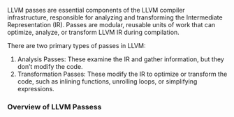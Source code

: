 LLVM passes are essential components of the LLVM compiler infrastructure, responsible for analyzing and transforming the Intermediate Representation (IR). Passes are modular, reusable units of work that can optimize, analyze, or transform LLVM IR during compilation. 

There are two primary types of passes in LLVM:
1. Analysis Passes: These examine the IR and gather information, but they don’t modify the code.
2. Transformation Passes: These modify the IR to optimize or transform the code, such as inlining functions, unrolling loops, or simplifying expressions.

### Overview of LLVM Passess

